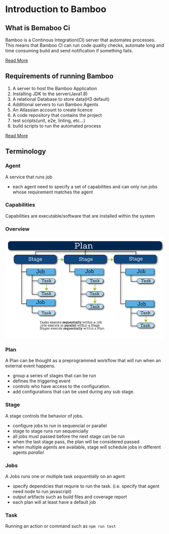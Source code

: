 # Introduction to Bamboo

## What is Bemaboo Ci

Bamboo is a Continous Integration(CI) server that automates processes.
This means that Bamboo CI can run code quality checks, automate long and time consuming build and send notification if something fails.

[Read More](https://confluence.atlassian.com/bamboo/understanding-the-bamboo-ci-server-289277285.html)

## Requirements of running Bamboo

1. A server to host the Bamboo Application
2. Installing JDK to the server(Java1.8)
3. A relational Database to store data(H3 default)
4. Additional servers to run Bamboo Agents
5. An Atlassian account to create licence
6. A code repository that contains the project
7. test scripts(unit, e2e, linting, etc...)
8. build scripts to run the automated process

[Read More](https://confluence.atlassian.com/bamboo/bamboo-best-practice-system-requirements-388401170.html)

## Terminology

### Agent

A service that runs job

- each agent need to specify a set of capabilities and can only run jobs whose requirement matches the agent

### Capabilities

Capabilities are executable/software that are installed within the system

### Overview

![bamboo-artifact](_media/bamboo_overview.png)

### Plan

A Plan can be thought as a preprogrammed workflow that will run when an external event happens.

- group a series of stages that can be run
- defines the triggering event
- controls who have access to the configuration.
- add configurations that can be used during any sub stage.

### Stage

A stage controls the behavior of jobs.

- configure jobs to run in sequencial or parallel
- stage to stage runs run sequencially
- all jobs must passed before the next stage can be run
- when the last stage pass, the plan will be considered passed
- when multiple agents are available, stage will schedule jobs in different agents _parallel_

### Jobs

A Jobs runs one or multiple task _sequentially_ on an agent

- specify dependcies that requrie to run the task. (i.e. specify that agent need node to run javascript)
- output artifacts such as build files and coverage report
- each plan will at least have a default job

### Task

Running an action or command such as `npm run test`
